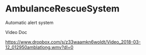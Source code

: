 # AmbulanceRescueSystem
Automatic alert system


Video Doc

https://www.dropbox.com/s/z33waamkn6woldt/Video_2018-03-12_012950amblatlong.wmv?dl=0
